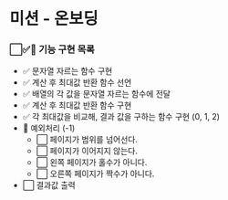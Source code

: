 # 미션 - 온보딩

### ⬜✅🚨 기능 구현 목록

- ✅ 문자열 자르는 함수 구현
- ✅ 계산 후 최대값 반환 함수 선언
- ✅ 배열의 각 값을 문자열 자르는 함수에 전달
- ✅ 계산 후 최대값 반환 함수 구현
- ✅ 각 최대값을 비교해, 결과 값을 구하는 함수 구현 (0, 1, 2)
- 🚨 예외처리 (-1)
  - ⬜ 페이지가 범위를 넘어선다.
  - ⬜ 페이지가 이어지지 않는다.
  - ⬜ 왼쪽 페이지가 홀수가 아니다.
  - ⬜ 오른쪽 페이지가 짝수가 아니다.
- ⬜ 결과값 출력
